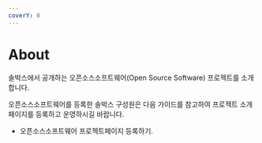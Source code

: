 ```yaml
---
coverY: 0
---
```


# About

솔박스에서 공개하는 오픈소스소프트웨어(Open Source Software) 프로젝트를 소개합니다.



오픈소스소프트웨어를 등록한 솔박스 구성원은 다음 가이드를 참고하여 프로젝트 소개 페이지를 등록하고 운영하시길 바랍니다.

* 오픈소스소프트웨어 프로젝트페이지 등록하기.    &#x20;
